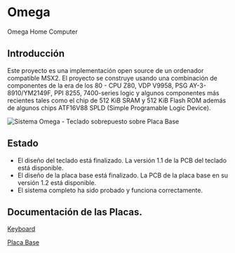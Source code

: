 # Omega
Omega Home Computer

## Introducción
Este proyecto es una implementación open source de un ordenador compatible MSX2. El proyecto se construye usando una combinación de componentes de la era de los 80 - CPU Z80, VDP V9958, PSG AY-3-8910/YM2149F, PPI 8255, 7400-series logic y algunos componentes más recientes tales como el chip de 512 KiB SRAM y 512 KiB Flash ROM además de algunos chips ATF16V88 SPLD (Simple Programable Logic Device).

![Sistema Omega - Teclado sobrepuesto sobre Placa Base](Mainboard/images/Omega-Mainboard-1.1-Stacked.jpg)

## Estado
* El diseño del teclado está finalizado. La versión 1.1 de la PCB del teclado está disponible.
* El diseño de la placa base está finalizado. La PCB de la placa base en su versión 1.2 está disponible.
* El sistema completo ha sido probado y funciona correctamente.

## Documentación de las Placas.

[Keyboard](Keyboard.es.md)

[Placa Base](Mainboard.es.md)
